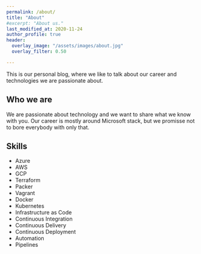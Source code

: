 ```yaml
---
permalink: /about/
title: "About"
#excerpt: "About us."
last_modified_at: 2020-11-24
author_profile: true
header:
  overlay_image: "/assets/images/about.jpg"
  overlay_filter: 0.50

---
```


This is our personal blog, where we like to talk about our career and technologies we are passionate about.

## Who we are

We are passionate about technology and we want to share what we know with you. Our career is mostly around Microsoft stack, but we promisse not to bore everybody with only that.

## Skills

- Azure
- AWS
- GCP
- Terraform
- Packer
- Vagrant
- Docker
- Kubernetes
- Infrastructure as Code
- Continuous Integration
- Continuous Delivery
- Continuous Deployment
- Automation
- Pipelines
